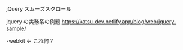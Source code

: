 jQuery
スムーズスクロール

jquery の実務系の例題
https://katsu-dev.netlify.app/blog/web/jquery-sample/

-webkit ← これ何？
